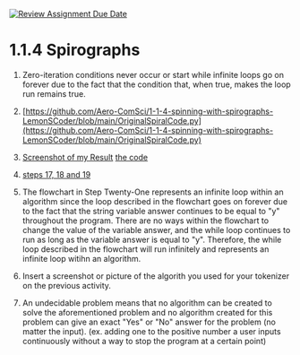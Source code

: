 [![Review Assignment Due Date](https://classroom.github.com/assets/deadline-readme-button-22041afd0340ce965d47ae6ef1cefeee28c7c493a6346c4f15d667ab976d596c.svg)](https://classroom.github.com/a/SkD24yV8)
# 1.1.4 Spirographs



1.  Zero-iteration conditions never occur or start while infinite loops go on forever due to the fact that the condition that, when true, makes the loop run remains true. 
2. [https://github.com/Aero-ComSci/1-1-4-spinning-with-spirographs-LemonSCoder/blob/main/OriginalSpiralCode.py](https://github.com/Aero-ComSci/1-1-4-spinning-with-spirographs-LemonSCoder/blob/main/OriginalSpiralCode.py)
4. [Screenshot of my Result](https://github.com/Aero-ComSci/1-1-4-spinning-with-spirographs-LemonSCoder/blob/main/images/ConcentricSquares.png) [the code](https://github.com/Aero-ComSci/1-1-4-spinning-with-spirographs-LemonSCoder/blob/main/images/SpiralCodeImage.xcf)

4. [steps 17, 18 and 19](https://github.com/Aero-ComSci/1-1-4-spinning-with-spirographs-LemonSCoder/blob/main/Steps171819.py)
5. The flowchart in Step Twenty-One represents an infinite loop within an algorithm since the loop described in the flowchart goes on forever due to the fact that the string variable answer continues to be equal to "y" throughout the program. There are no ways within the flowchart to change the value of the variable answer, and the while loop continues to run as long as the variable answer is equal to "y". Therefore, the while loop described in the flowchart will run infinitely and represents an infinite loop witihn an algorithm.
6. Insert a screenshot or picture of the algorith you used for your tokenizer on the previous activity.
7. An undecidable problem means that no algorithm can be created to solve the aforementioned problem and no algorithm created for this problem can give an exact "Yes" or "No" answer for the problem (no matter the input). (ex. adding one to the positive number a user inputs continuously without a way to stop the program at a certain point)
   


